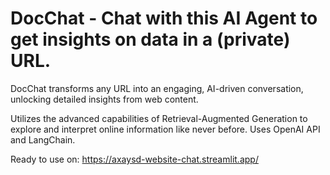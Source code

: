 # DocChat - Chat with this AI Agent to get insights on data in a (private) URL.

DocChat transforms any URL into an engaging, AI-driven conversation, unlocking detailed insights from web content.

Utilizes the advanced capabilities of Retrieval-Augmented Generation to explore and interpret online information like never before. Uses OpenAI API and LangChain.

Ready to use on: https://axaysd-website-chat.streamlit.app/

